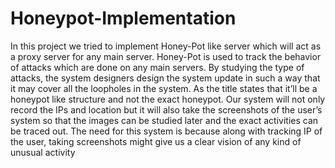# Honeypot-Implementation


In this project we tried to implement Honey-Pot like server which will act
as a proxy server for any main server. Honey-Pot is used to track the
behavior of attacks which are done on any main servers. By studying the
type of attacks, the system designers design the system update in such a
way that it may cover all the loopholes in the system. As the title states
that it’ll be a honeypot like structure and not the exact honeypot. Our
system will not only record the IPs and location but it will also take the
screenshots of the user’s system so that the images can be studied later
and the exact activities can be traced out. The need for this system is
because along with tracking IP of the user, taking screenshots might give
us a clear vision of any kind of unusual activity
